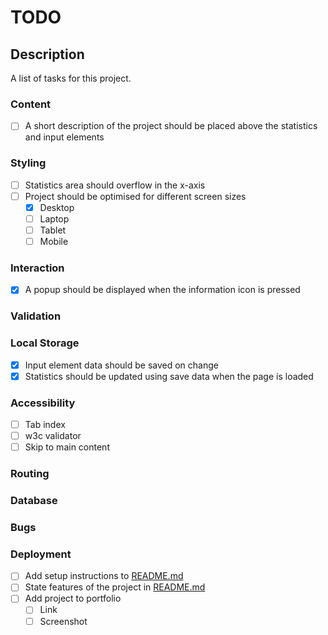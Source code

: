 # TODO

## Description

A list of tasks for this project.

### Content

- [ ] A short description of the project should be placed above the statistics
and input elements

### Styling

- [ ] Statistics area should overflow in the x-axis
- [ ] Project should be optimised for different screen sizes
    - [x] Desktop
    - [ ] Laptop
    - [ ] Tablet
    - [ ] Mobile

### Interaction

- [x] A popup should be displayed when the information icon is pressed

### Validation

### Local Storage

- [x] Input element data should be saved on change
- [x] Statistics should be updated using save data when the page is loaded

### Accessibility

- [ ] Tab index
- [ ] w3c validator
- [ ] Skip to main content

### Routing

### Database

### Bugs

### Deployment

- [ ] Add setup instructions to [README.md](../README.md)
- [ ] State features of the project in [README.md](../README.md)
- [ ] Add project to portfolio
    - [ ] Link
    - [ ] Screenshot
